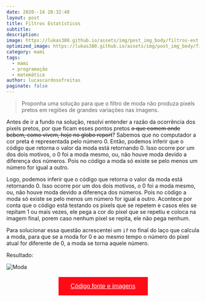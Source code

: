 ```yaml
---
date: 2020--14 20:32:40
layout: post
title: Filtros Estatísticos
subtitle: 
description: 
image: https://lukas380.github.io/assets/img/post_img_body/filtros-est.png
optimized_image: https://lukas380.github.io/assets/img/post_img_body/filtros-est.png
category: mami
tags:
  - mami
  - programação
  - matemática
author: lucascardosofreitas
paginate: false
---
```


> Proponha uma solução para que o filtro de moda não produza pixels pretos em regiões de grandes variações nas imagens.

Antes de ir a fundo na solução, resolvi entender a razão da ocorrência dos pixels pretos, por que ficam esses pontos pretos <del>o que comem onde bebem, como vivem, hoje no globo report</del>? Sabemos que no computador a cor preta é representada pelo número 0.
Então, podemos inferir que o código que retorna o valor da moda está retornando 0. Isso ocorre por um dos dois motivos, o 0 foi a moda mesmo, ou, não houve moda devido a diferença dos números. Pois no código a moda só existe se pelo menos um número for igual a outro.

Logo, podemos inferir que o código que retorna o valor da moda está retornando 0. Isso ocorre por um dos dois motivos, o 0 foi a moda mesmo, ou, não houve moda devido a diferença dos números. Pois no código a moda só existe se pelo menos um número for igual a outro.
Acontece por conta que o código está testando os pixels que se repetem e casos eles se repitam 1 ou mais vezes, ele pega a cor do pixel que se repetiu e coloca na imagem final, porem caso nenhum pixel se repita, ele não pega nenhum.

Para solucionar essa questão acrescentei um `if` no final do laço que calcula a moda, para que se a moda for 0 e ao mesmo tempo o número do pixel atual for diferente de 0, a moda se torna aquele número.

Resultado:

![Moda](https://lukas380.github.io/assets/img/post_img_body/filtros-est-final)


<center>
  <button style="background-color: #ff0a16; border: none; padding: 15px 32px; text-align: center; text-decoration: none; display: inline-block; font-size: 16px; margin: 4px 2px; cursor: pointer;"> 
  <a href="https://drive.google.com/drive/folders/1FiL62h0Kzv53FHaRepN-4vztxRmA0lJG?usp=sharing" style="color: white;">Código fonte e imagens</a>
  </button>
</center>